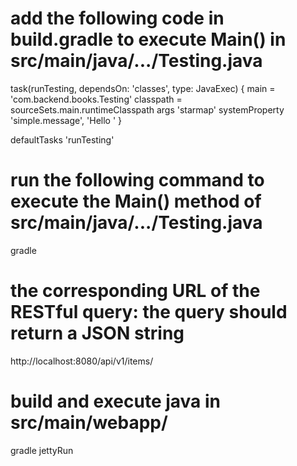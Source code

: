 # add the following code in build.gradle to execute Main() in src/main/java/.../Testing.java
task(runTesting, dependsOn: 'classes', type: JavaExec) {
    main = 'com.backend.books.Testing'
    classpath = sourceSets.main.runtimeClasspath
    args 'starmap'
    systemProperty 'simple.message', 'Hello '
}

defaultTasks 'runTesting'

# run the following command to execute the Main() method of src/main/java/.../Testing.java
gradle

# the corresponding URL of the RESTful query: the query should return a JSON string
http://localhost:8080/api/v1/items/

# build and execute java in src/main/webapp/
gradle jettyRun
